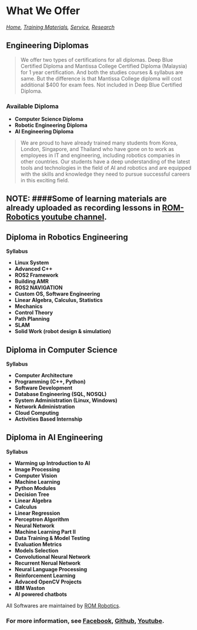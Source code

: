 # What We Offer
*[Home](./README.md),  [Training Materials](./trainingmaterials.md),  [Service](https://romrobots.com),  [Research](https://www.facebook.com/profile.php?id=100089316612691&mibextid=ZbWKwL
)*

## Engineering Diplomas

> We offer two types of certifications for all diplomas. Deep Blue Certified Diploma and Mantissa College Certified Diploma (Malaysia) for 1 year certification. And both the studies courses & syllabus are same. But the difference is that Mantissa College diploma will cost additional $400 for exam fees. Not included in Deep Blue Certified Diploma.

### Available Diploma

- **Computer Science Diploma**
- **Robotic Engineering Diploma**
- **AI Engineering Diploma**

> We are proud to have already trained many students from Korea, London, Singapore, and Thailand who have gone on to work as employees in IT and engineering, including robotics companies in other countries. Our students have a deep understanding of the latest tools and technologies in the field of AI and robotics and are equipped with the skills and knowledge they need to pursue successful careers in this exciting field.

## NOTE: ####Some of learning materials are already uploaded as recording lessons in [ROM-Robotics youtube channel](./trainingmaterials.md).


## Diploma in Robotics Engineering
**Syllabus**

- **Linux System**
- **Advanced C++**
- **ROS2 Framework**
- **Building AMR**
- **ROS2 NAVIGATION**
- **Custom OS, Software Engineering**
- **Linear Algebra, Calculus, Statistics**
- **Mechanics**
- **Control Theory**
- **Path Planning**
- **SLAM**
- **Solid Work (robot design & simulation)**

## Diploma in Computer Science
**Syllabus**

- **Computer Architecture**
- **Programming (C++, Python)**
- **Software Development**
- **Database Engineering (SQL, NOSQL)**
- **System Administration (Linux, Windows)**
- **Network Administration**
- **Cloud Computing**
- **Activities Based Internship**

## Diploma in AI Engineering
**Syllabus**

- **Warming up Introduction to AI**
- **Image Processing**
- **Computer Vision**
- **Machine Learning**
- **Python Modules**
- **Decision Tree**
- **Linear Algebra**
- **Calculus**
- **Linear Regression**
- **Perceptron Algorithm**
- **Neural Network**
- **Machine Learning Part II**
- **Data Training & Model Testing**
- **Evaluation Metrics**
- **Models Selection**
- **Convolutional Neural Network**
- **Recurrent Nerual Network**
- **Neural Language Processing**
- **Reinforcement Learning**
- **Advaced OpenCV Projects**
- **IBM Waston**
- **AI powered chatbots**


All Softwares are maintained by [ROM Robotics](https://romrobots.com).

### For more information, see [Facebook](https://www.facebook.com/profile.php?id=100089316612691&mibextid=ZbWKwL), [Github](https://github.com/ROM-robotics), [Youtube](https://www.youtube.com/@ROMROBOTICS).
